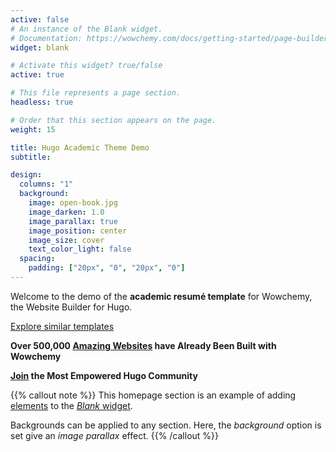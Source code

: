 ```yaml
---
active: false
# An instance of the Blank widget.
# Documentation: https://wowchemy.com/docs/getting-started/page-builder/
widget: blank

# Activate this widget? true/false
active: true

# This file represents a page section.
headless: true

# Order that this section appears on the page.
weight: 15

title: Hugo Academic Theme Demo
subtitle:

design:
  columns: "1"
  background:
    image: open-book.jpg
    image_darken: 1.0
    image_parallax: true
    image_position: center
    image_size: cover
    text_color_light: false
  spacing:
    padding: ["20px", "0", "20px", "0"]
---
```


Welcome to the demo of the **academic resumé template** for Wowchemy, the Website Builder for Hugo.

[Explore similar templates](https://wowchemy.com/templates/)

**Over 500,000 [Amazing Websites](https://wowchemy.com/) have Already Been Built with Wowchemy**

**[Join](https://wowchemy.com/templates/) the Most Empowered Hugo Community**

{{% callout note %}}
This homepage section is an example of adding [elements](https://wowchemy.com/docs/content/writing-markdown-latex/) to the [*Blank* widget](https://wowchemy.com/docs/getting-started/page-builder/).

Backgrounds can be applied to any section. Here, the *background* option is set give an *image parallax* effect.
{{% /callout %}}
